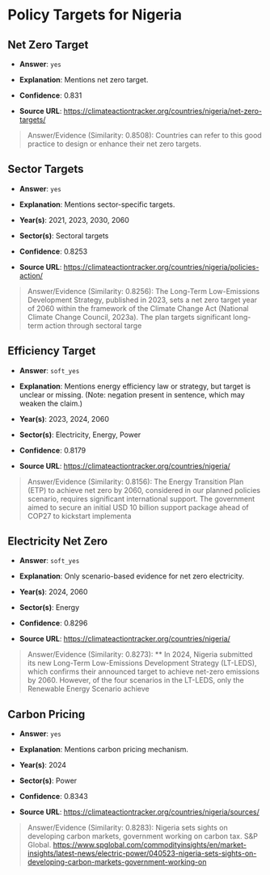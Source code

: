 # Policy Targets for Nigeria


## Net Zero Target

- **Answer**: `yes`

- **Explanation**: Mentions net zero target.

- **Confidence**: 0.831

- **Source URL**: https://climateactiontracker.org/countries/nigeria/net-zero-targets/

> Answer/Evidence (Similarity: 0.8508): Countries can refer to this good practice to design or enhance their net zero targets.


## Sector Targets

- **Answer**: `yes`

- **Explanation**: Mentions sector-specific targets.

- **Year(s)**: 2021, 2023, 2030, 2060

- **Sector(s)**: Sectoral targets

- **Confidence**: 0.8253

- **Source URL**: https://climateactiontracker.org/countries/nigeria/policies-action/

> Answer/Evidence (Similarity: 0.8256): The Long-Term Low-Emissions Development Strategy, published in 2023, sets a net zero target year of 2060 within the framework of the Climate Change Act (National Climate Change Council, 2023a). The plan targets significant long-term action through sectoral targe


## Efficiency Target

- **Answer**: `soft_yes`

- **Explanation**: Mentions energy efficiency law or strategy, but target is unclear or missing. (Note: negation present in sentence, which may weaken the claim.)

- **Year(s)**: 2023, 2024, 2060

- **Sector(s)**: Electricity, Energy, Power

- **Confidence**: 0.8179

- **Source URL**: https://climateactiontracker.org/countries/nigeria/

> Answer/Evidence (Similarity: 0.8156): The Energy Transition Plan (ETP) to achieve net zero by 2060, considered in our planned policies scenario, requires significant international support. The government aimed to secure an initial USD 10 billion support package ahead of COP27 to kickstart implementa


## Electricity Net Zero

- **Answer**: `soft_yes`

- **Explanation**: Only scenario-based evidence for net zero electricity.

- **Year(s)**: 2024, 2060

- **Sector(s)**: Energy

- **Confidence**: 0.8296

- **Source URL**: https://climateactiontracker.org/countries/nigeria/

> Answer/Evidence (Similarity: 0.8273): **   In 2024, Nigeria submitted its new Long-Term Low-Emissions Development Strategy (LT-LEDS), which confirms their announced target to achieve net-zero emissions by 2060. However, of the four scenarios in the LT-LEDS, only the Renewable Energy Scenario achieve


## Carbon Pricing

- **Answer**: `yes`

- **Explanation**: Mentions carbon pricing mechanism.

- **Year(s)**: 2024

- **Sector(s)**: Power

- **Confidence**: 0.8343

- **Source URL**: https://climateactiontracker.org/countries/nigeria/sources/

> Answer/Evidence (Similarity: 0.8283): Nigeria sets sights on developing carbon markets, government working on carbon tax. S&P Global. https://www.spglobal.com/commodityinsights/en/market-insights/latest-news/electric-power/040523-nigeria-sets-sights-on-developing-carbon-markets-government-working-on

